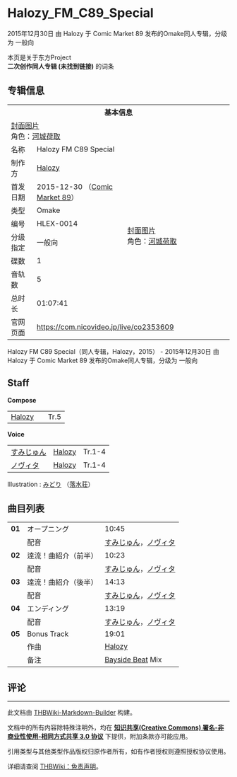 # Halozy_FM_C89_Special

<!-- source html: G:\repos\THBWiki-Markdown-Builder\THBWikiMarkdown\Temp\main\9\9b\ns0%3AHalozy_FM_C89_Special.html -->

2015年12月30日 由 Halozy 于 Comic Market 89 发布的Omake同人专辑，分级为 一般向

本页是关于东方Project  
 **二次创作同人专辑 (未找到链接)** 的词条

## 专辑信息

<table><tbody><tr><th colspan="3">基本信息</th></tr><tr><td class="cover-artwork-mobile" colspan="2"><a href="/index.php?title=%E7%89%B9%E6%AE%8A:%E4%B8%8A%E4%BC%A0%E6%96%87%E4%BB%B6&amp;wpDestFile=Halozy_FM_C89_Special%E5%B0%81%E9%9D%A2.jpg" class="new" title="文件:Halozy FM C89 Special封面.jpg">封面图片</a><div class="cover-char">角色：<a href="./河城荷取.md" title="河城荷取">河城荷取</a></div></td>
</tr><tr><td class="label">名称</td><td colspan="2"> Halozy FM C89 Special </td></tr><tr><td class="label">制作方</td><td><a href="./Halozy.md" title="Halozy">Halozy</a></td><td class="cover-artwork" rowspan="8" style="min-width:224px;"><a href="/index.php?title=%E7%89%B9%E6%AE%8A:%E4%B8%8A%E4%BC%A0%E6%96%87%E4%BB%B6&amp;wpDestFile=Halozy_FM_C89_Special%E5%B0%81%E9%9D%A2.jpg" class="new" title="文件:Halozy FM C89 Special封面.jpg">封面图片</a><div class="cover-char">角色：<a href="./河城荷取.md" title="河城荷取">河城荷取</a></div></td>
</tr><tr><td class="label">首发日期</td><td>2015-12-30&#160;（<a href="/展会作品列表?e=Comic+Market%2389">Comic Market 89</a>）</td></tr><tr><td class="label">类型</td><td>Omake</td></tr><tr><td class="label">编号</td><td>HLEX-0014</td></tr><tr><td class="label">分级指定</td><td>一般向</td></tr><tr><td class="label">碟数</td><td>1</td></tr><tr><td class="label">音轨数</td><td>5</td></tr><tr><td class="label">总时长</td><td>01:07:41</td></tr>
<tr><td class="label">官网页面</td><td colspan="2"><a rel="nofollow" class="external free" href="https://com.nicovideo.jp/live/co2353609">https://com.nicovideo.jp/live/co2353609</a></td></tr></tbody></table>

Halozy FM C89 Special（同人专辑，Halozy，2015） - 2015年12月30日 由 Halozy 于 Comic Market 89 发布的Omake同人专辑，分级为 一般向

## Staff
  
 **Compose**   

<table><tbody><tr><td><a href="./Halozy.md" title="Halozy">Halozy</a></td><td></td><td>Tr.5</td></tr></tbody></table>

  
 **Voice**   

<table><tbody><tr><td><a href="./すみじゅん.md" title="すみじゅん">すみじゅん</a></td><td><a href="./Halozy.md" title="Halozy">Halozy</a></td><td>Tr.1-4</td></tr><tr><td><a href="/index.php?title=%E3%83%8E%E3%83%B4%E3%82%A3%E3%82%BF&amp;action=edit&amp;redlink=1" class="new" title="ノヴィタ（页面不存在）">ノヴィタ</a></td><td><a href="./Halozy.md" title="Halozy">Halozy</a></td><td>Tr.1-4</td></tr></tbody></table>


Illustration
: [みどり](./みどり.md) （[落水荘](http://rakusuisou.info/paradoxionary/)）


## 曲目列表

<table><tbody><tr><td id="1" class="infoG"><b>01</b></td><td id="オープニング" colspan="2" class="title">オープニング<span class="thcsearchlinks"><a rel="nofollow" class="external text" href="https://cd.thwiki.cc?dub=すみじゅん，ノヴィタ&amp;fromwiki=Halozy_FM_C89_Special"><span title="搜索相似同人曲"></span></a></span></td><td class="time">10:45</td></tr><tr><td class="left"></td><td class="label">配音</td><td class="text" colspan="2"><a href="./すみじゅん.md" title="すみじゅん">すみじゅん</a>，<a href="/index.php?title=%E3%83%8E%E3%83%B4%E3%82%A3%E3%82%BF&amp;action=edit&amp;redlink=1" class="new" title="ノヴィタ（页面不存在）">ノヴィタ</a><span class="thcsearchlinks"><a rel="nofollow" class="external text" href="https://cd.thwiki.cc?dub=すみじゅん，ノヴィタ&amp;fromwiki=Halozy_FM_C89_Special"><span></span></a></span></td></tr>
<tr><td id="2" class="infoG"><b>02</b></td><td id="逹流！曲紹介（前半）" colspan="2" class="title">逹流！曲紹介（前半）<span class="thcsearchlinks"><a rel="nofollow" class="external text" href="https://cd.thwiki.cc?dub=すみじゅん，ノヴィタ&amp;fromwiki=Halozy_FM_C89_Special"><span title="搜索相似同人曲"></span></a></span></td><td class="time">10:23</td></tr><tr><td class="left"></td><td class="label">配音</td><td class="text" colspan="2"><a href="./すみじゅん.md" title="すみじゅん">すみじゅん</a>，<a href="/index.php?title=%E3%83%8E%E3%83%B4%E3%82%A3%E3%82%BF&amp;action=edit&amp;redlink=1" class="new" title="ノヴィタ（页面不存在）">ノヴィタ</a><span class="thcsearchlinks"><a rel="nofollow" class="external text" href="https://cd.thwiki.cc?dub=すみじゅん，ノヴィタ&amp;fromwiki=Halozy_FM_C89_Special"><span></span></a></span></td></tr>
<tr><td id="3" class="infoG"><b>03</b></td><td id="逹流！曲紹介（後半）" colspan="2" class="title">逹流！曲紹介（後半）<span class="thcsearchlinks"><a rel="nofollow" class="external text" href="https://cd.thwiki.cc?dub=すみじゅん，ノヴィタ&amp;fromwiki=Halozy_FM_C89_Special"><span title="搜索相似同人曲"></span></a></span></td><td class="time">14:13</td></tr><tr><td class="left"></td><td class="label">配音</td><td class="text" colspan="2"><a href="./すみじゅん.md" title="すみじゅん">すみじゅん</a>，<a href="/index.php?title=%E3%83%8E%E3%83%B4%E3%82%A3%E3%82%BF&amp;action=edit&amp;redlink=1" class="new" title="ノヴィタ（页面不存在）">ノヴィタ</a><span class="thcsearchlinks"><a rel="nofollow" class="external text" href="https://cd.thwiki.cc?dub=すみじゅん，ノヴィタ&amp;fromwiki=Halozy_FM_C89_Special"><span></span></a></span></td></tr>
<tr><td id="4" class="infoG"><b>04</b></td><td id="エンディング" colspan="2" class="title">エンディング<span class="thcsearchlinks"><a rel="nofollow" class="external text" href="https://cd.thwiki.cc?dub=すみじゅん，ノヴィタ&amp;fromwiki=Halozy_FM_C89_Special"><span title="搜索相似同人曲"></span></a></span></td><td class="time">13:19</td></tr><tr><td class="left"></td><td class="label">配音</td><td class="text" colspan="2"><a href="./すみじゅん.md" title="すみじゅん">すみじゅん</a>，<a href="/index.php?title=%E3%83%8E%E3%83%B4%E3%82%A3%E3%82%BF&amp;action=edit&amp;redlink=1" class="new" title="ノヴィタ（页面不存在）">ノヴィタ</a><span class="thcsearchlinks"><a rel="nofollow" class="external text" href="https://cd.thwiki.cc?dub=すみじゅん，ノヴィタ&amp;fromwiki=Halozy_FM_C89_Special"><span></span></a></span></td></tr>
<tr><td id="5" class="infoYL"><b>05</b></td><td id="Bonus_Track" colspan="2" class="title">Bonus Track<span class="thcsearchlinks"><a rel="nofollow" class="external text" href="https://cd.thwiki.cc?arrange=Halozy&amp;fromwiki=Halozy_FM_C89_Special"><span title="搜索相似同人曲"></span></a></span></td><td class="time">19:01</td></tr><tr><td class="left"></td><td class="label">作曲</td><td class="text" colspan="2"><a href="./Halozy.md" title="Halozy">Halozy</a><span class="thcsearchlinks"><a rel="nofollow" class="external text" href="https://cd.thwiki.cc?arrange=，Halozy&amp;fromwiki=Halozy_FM_C89_Special"><span></span></a></span></td></tr><tr><td class="left"></td><td class="label">备注</td><td class="text" colspan="2"><a href="./Bayside_Beat.md" title="Bayside Beat">Bayside Beat</a> Mix</td></tr></tbody></table>



## 评论




---

此文档由 [THBWiki-Markdown-Builder](https://github.com/Delsin-Yu/THBWiki-Markdown-Builder) 构建。

文档中的所有内容除特殊注明外，均在 [**知识共享(Creative Commons) 署名-非商业性使用-相同方式共享 3.0 协议**](https://creativecommons.org/licenses/by-sa/3.0/deed.zh-hans) 下提供，附加条款亦可能应用。

引用类型与其他类型作品版权归原作者所有，如有作者授权则遵照授权协议使用。

详细请查阅 [THBWiki：免责声明](https://thbwiki.cc/THBWiki:%E5%85%8D%E8%B4%A3%E5%A3%B0%E6%98%8E)。

